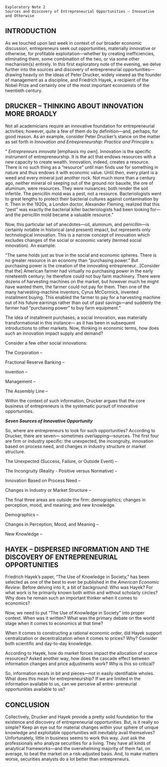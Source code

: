 ```
Exploratory Note 2
Sources and Discovery of Entrepreneurial Opportunities – Innovative and Otherwise
```
## INTRODUCTION

As we touched upon last week in context of our broader economic discussion, entrepreneurs seek out
opportunities, materially innovative or otherwise, for profitable exploitation—whether by creating
inefficiencies, eliminating them, some combination of the two, or via some other mechanism(s) entirely.
In this first exploratory note of the evening, we delve further into the sources and discovery of
entrepreneurial opportunities—drawing heavily on the ideas of Peter Drucker, widely viewed as the
founder of management as a discipline, and Friedrich Hayek, a recipient of the Nobel Prize and certainly
one of the most important economists of the twentieth century.

## DRUCKER – THINKING ABOUT INNOVATION MORE BROADLY

Not all academicians require an innovative foundation for entrepreneurial activities; however, quite a
few of them do by definition—and, perhaps, for good reason. As an example, consider Peter Drucker’s
stance on the matter as set forth in _Innovation and Entrepreneurship: Practice and Principle_ s:

“ _Entrepreneurs innovate_ [emphasis my own]. Innovation is the specific instrument of entrepreneurship.
It is the act that endows resources with a new capacity to create wealth. Innovation, indeed, creates a
resource. There is no such thing as a “resource” until man finds use for something in nature and thus
endows it with economic value. Until then, every plant is a weed and every mineral just another rock.
Not much more than a century ago, neither mineral oil seeping out of the ground nor bauxite, the ore of
aluminum, were resources. They were nuisances; both render the soil infertile. The penicillin mold was
a pest, not a resource. Bacteriologists went to great lengths to protect their bacterial cultures against
contamination by it. Then in the 1920s, a London doctor, Alexander Fleming, realized that this “pest”
was exactly the bacterial killer bacteriologists had been looking for—and the penicillin mold became a
valuable resource.”

Now, this particular set of anecdotes—oil, aluminum, and penicillin—is certainly notable in historical
(and present) impact, but represents only technological innovation. This is a narrow concept of
innovation which excludes changes of the social or economic variety (termed social innovation). An
example:

“The same holds just as true in the social and economic spheres. There is no greater resource in an
economy than “purchasing power.” But purchasing power is the creation of the innovating
entrepreneur...[Consider that the] American farmer had virtually no purchasing power in the early
nineteenth century; he therefore could not buy farm machinery. There were dozens of harvesting
machines on the market, but however much he might have wanted them, the farmer could not pay for
them. Then one of the many harvesting-machine inventors, Cyrus McCormick, invented installment
buying. This enabled the farmer to pay for a harvesting machine out of his future earnings rather than
out of past savings—and suddenly the farmer had “purchasing power” to buy farm equipment.”

The idea of installment purchases, a social innovation, was materially transformational in this instance—
as it has been in subsequent introductions to other markets. Now, thinking in economic terms, how
does such an innovation impact supply and demand?


Consider a few other social innovations:

The Corporation –

Fractional Reserve Banking –

Invention –

Management –

The Assembly Line –

Within the context of such information, Drucker argues that the core business of entrepreneurs is the
systematic pursuit of innovative opportunities.

**_Seven Sources of Innovative Opportunity_**

So, where are entrepreneurs to look for such opportunities? According to Drucker, there are seven—
sometimes overlapping—sources. The first four are firm or industry specific: the unexpected, the
incongruity, innovation based on process need, and changes in industry structure or market structure.

The Unexpected (Success, Failure, or Outside Event) –


The Incongruity (Reality - Positive versus Normative) –

Innovation Based on Process Need –

Changes in Industry or Market Structure –

The final three areas are outside the firm: demographics; changes in perception, mood, and meaning;
and new knowledge.

Demographics –

Changes in Perception, Mood, and Meaning –

New Knowledge –

## HAYEK – DISPERSED INFORMATION AND THE DISCOVERY OF ENTREPRENEURIAL OPPORTUNITIES

Friedrich Hayek’s paper, “The Use of Knowledge in Society,” has been selected as one of the best to ever
be published in the _American Economic Review_. Before delving into it, a bit of background: Who was
Hayek? For what work is he primarily known both within and without scholarly circles? Why does he
remain such an important thinker when it comes to economics?


Now, we need to put “The Use of Knowledge in Society” into proper context. When was it written?
What was the primary debate on the world stage when it comes to economics at that time?

When it comes to constructing a rational economic order, did Hayek support centralization or
decentralization when it comes to prices? Why? Consider both scientific and day-to-day knowledge.

According to Hayek, how do market forces impact the allocation of scarce resources? Asked another
way, how does the cascade effect between information changes and price adjustments work? Why is
this so critical?

So, information exists in bit and pieces—not in easily identifiable wholes. What does this mean for
entrepreneurship? If we are limited in the information available to us, can we perceive all entre-
preneurial opportunities available to us?

## CONCLUSION

Collectively, Drucker and Hayek provide a pretty solid foundation for the existence and discovery of
entrepreneurial opportunities. But, is it really so simple? Keep an eye out for material changes within
your sphere of unique knowledge and exploitable opportunities will inevitably avail themselves?
Unfortunately, little in business seems to work this way. Just ask the professionals who analyze
securities for a living. They have all kinds of analytical frameworks—and the overwhelming majority of
them fail, on average, to beat the market on a risk-adjusted basis. And, to make matters worse,
securities analysts do a lot better than entrepreneurs.

